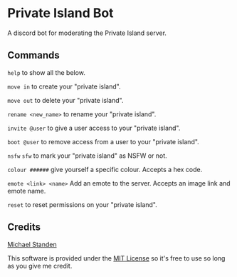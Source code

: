 # Private Island Bot

A discord bot for moderating the Private Island server. 

## Commands

`help` to show all the below.

`move in` to create your "private island".

`move out` to delete your "private island".

`rename <new_name>` to rename your "private island".

`invite @user` to give a user access to your "private island".

`boot @user` to remove access from a user to your "private island".

`nsfw` `sfw` to mark your "private island" as NSFW or not.

`colour ######` give yourself a specific colour. Accepts a hex code.

`emote <link> <name>` Add an emote to the server. Accepts an image link and emote name.

`reset` to reset permissions on your "private island".

## Credits

[Michael Standen](https://michael.standen.link)

This software is provided under the [MIT License](https://tldrlegal.com/license/mit-license) so it's free to use so long as you give me credit.
